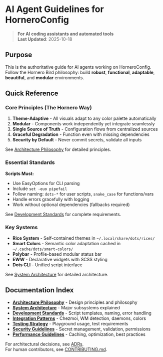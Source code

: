 # AI Agent Guidelines for HorneroConfig

> **For AI coding assistants and automated tools**  
> **Last Updated**: 2025-10-18

## Purpose

This is the authoritative guide for AI agents working on HorneroConfig. Follow the Hornero Bird philosophy: build **robust**, **functional**, **adaptable**, **beautiful**, and **modular** environments.

## Quick Reference

### Core Principles (The Hornero Way)

1. **Theme-Adaptive** - All visuals adapt to any color palette automatically
2. **Modular** - Components work independently yet integrate seamlessly  
3. **Single Source of Truth** - Configuration flows from centralized sources
4. **Graceful Degradation** - Function even with missing dependencies
5. **Security by Default** - Never commit secrets, validate all inputs

See [Architecture Philosophy](docs/Architecture-Philosophy.md) for detailed principles.

### Essential Standards

**Scripts Must:**
- Use EasyOptions for CLI parsing
- Include `set -euo pipefail`
- Follow naming: `dots-*` for user scripts, `snake_case` for functions/vars
- Handle errors gracefully with logging
- Work without optional dependencies (fallbacks required)

See [Development Standards](docs/Development-Standards.md) for complete requirements.

### Key Systems

- **Rice System** - Self-contained themes in `~/.local/share/dots/rices/`
- **Smart Colors** - Semantic color adaptation cached in `~/.cache/dots/smart-colors/`
- **Polybar** - Profile-based modular status bar
- **EWW** - Declarative widgets with SCSS styling
- **Dots CLI** - Unified script interface

See [System Architecture](docs/System-Architecture.md) for detailed architecture.

## Documentation Index

- **[Architecture Philosophy](docs/Architecture-Philosophy.md)** - Design principles and philosophy
- **[System Architecture](docs/System-Architecture.md)** - Major subsystems explained
- **[Development Standards](docs/Development-Standards.md)** - Script templates, naming, error handling
- **[Integration Patterns](docs/Integration-Patterns.md)** - Chezmoi, WM detection, daemons, colors
- **[Testing Strategy](docs/Testing-Strategy.md)** - Playground usage, test requirements
- **[Security Guidelines](docs/Security-Guidelines.md)** - Secret management, validation, permissions
- **[Performance Guidelines](docs/Performance-Guidelines.md)** - Caching, optimization, best practices

For architectural decisions, see [ADRs](docs/adrs/).  
For human contributors, see [CONTRIBUTING.md](CONTRIBUTING.md).
